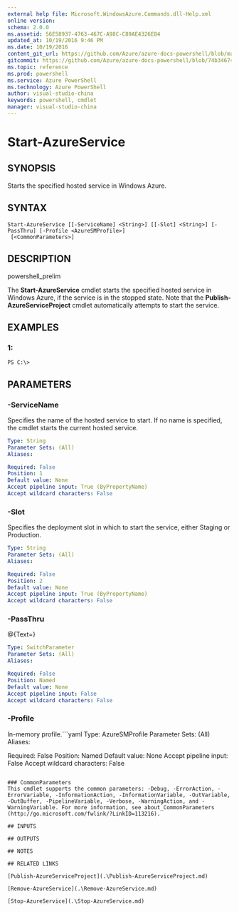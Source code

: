```yaml
---
external help file: Microsoft.WindowsAzure.Commands.dll-Help.xml
online version: 
schema: 2.0.0
ms.assetid: 56E58937-4763-467C-A98C-C89AE4326E84
updated_at: 10/19/2016 9:46 PM
ms.date: 10/19/2016
content_git_url: https://github.com/Azure/azure-docs-powershell/blob/master/azureps-cmdlets-docs/ServiceManagement/Azure.Compute/v1.6.1/Start-AzureService.md
gitcommit: https://github.com/Azure/azure-docs-powershell/blob/74b346742ae40ec75fc505ce886fae2812ab9a3a/azureps-cmdlets-docs/ServiceManagement/Azure.Compute/v1.6.1/Start-AzureService.md
ms.topic: reference
ms.prod: powershell
ms.service: Azure PowerShell
ms.technology: Azure PowerShell
author: visual-studio-china
keywords: powershell, cmdlet
manager: visual-studio-china
---
```


# Start-AzureService

## SYNOPSIS
Starts the specified hosted service in Windows Azure.

## SYNTAX

```
Start-AzureService [[-ServiceName] <String>] [[-Slot] <String>] [-PassThru] [-Profile <AzureSMProfile>]
 [<CommonParameters>]
```

## DESCRIPTION
powershell_prelim

The **Start-AzureService** cmdlet starts the specified hosted service in Windows Azure, if the service is in the stopped state.
Note that the **Publish-AzureServiceProject** cmdlet automatically attempts to start the service.

## EXAMPLES

### 1:
```
PS C:\>
```

## PARAMETERS

### -ServiceName
Specifies the name of the hosted service to start.
If no name is specified, the cmdlet starts the current hosted service.

```yaml
Type: String
Parameter Sets: (All)
Aliases: 

Required: False
Position: 1
Default value: None
Accept pipeline input: True (ByPropertyName)
Accept wildcard characters: False
```

### -Slot
Specifies the deployment slot in which to start the service, either Staging or Production.

```yaml
Type: String
Parameter Sets: (All)
Aliases: 

Required: False
Position: 2
Default value: None
Accept pipeline input: True (ByPropertyName)
Accept wildcard characters: False
```

### -PassThru
@{Text=}

```yaml
Type: SwitchParameter
Parameter Sets: (All)
Aliases: 

Required: False
Position: Named
Default value: None
Accept pipeline input: False
Accept wildcard characters: False
```

### -Profile
In-memory profile.```yaml
Type: AzureSMProfile
Parameter Sets: (All)
Aliases: 

Required: False
Position: Named
Default value: None
Accept pipeline input: False
Accept wildcard characters: False
```

### CommonParameters
This cmdlet supports the common parameters: -Debug, -ErrorAction, -ErrorVariable, -InformationAction, -InformationVariable, -OutVariable, -OutBuffer, -PipelineVariable, -Verbose, -WarningAction, and -WarningVariable. For more information, see about_CommonParameters (http://go.microsoft.com/fwlink/?LinkID=113216).

## INPUTS

## OUTPUTS

## NOTES

## RELATED LINKS

[Publish-AzureServiceProject](.\Publish-AzureServiceProject.md)

[Remove-AzureService](.\Remove-AzureService.md)

[Stop-AzureService](.\Stop-AzureService.md)


